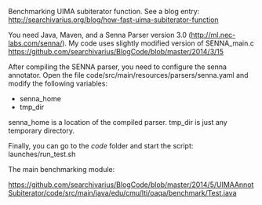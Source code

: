 Benchmarking UIMA subiterator function. See a blog entry: http://searchivarius.org/blog/how-fast-uima-subiterator-function

You need Java, Maven, and a Senna Parser version 3.0 (http://ml.nec-labs.com/senna/).
My code uses slightly modified version of SENNA_main.c https://github.com/searchivarius/BlogCode/blob/master/2014/3/15  


After compiling  the SENNA parser, you need to configure the senna annotator.
Open the file code/src/main/resources/parsers/senna.yaml and modify the following variables:

* senna_home
* tmp_dir

senna_home is a location of the compiled parser. tmp_dir is just any temporary directory.

Finally, you can go to the *code* folder and start the script: launches/run_test.sh

The main benchmarking module:

https://github.com/searchivarius/BlogCode/blob/master/2014/5/UIMAAnnotSubiterator/code/src/main/java/edu/cmu/lti/oaqa/benchmark/Test.java
